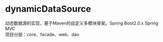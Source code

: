 # dynamicDataSource
动态数据源的实现，基于Maven的自定义多模块骨架。Spring Boot2.0.x Spring MVC  
项目分层：core、facade、web、dao  
